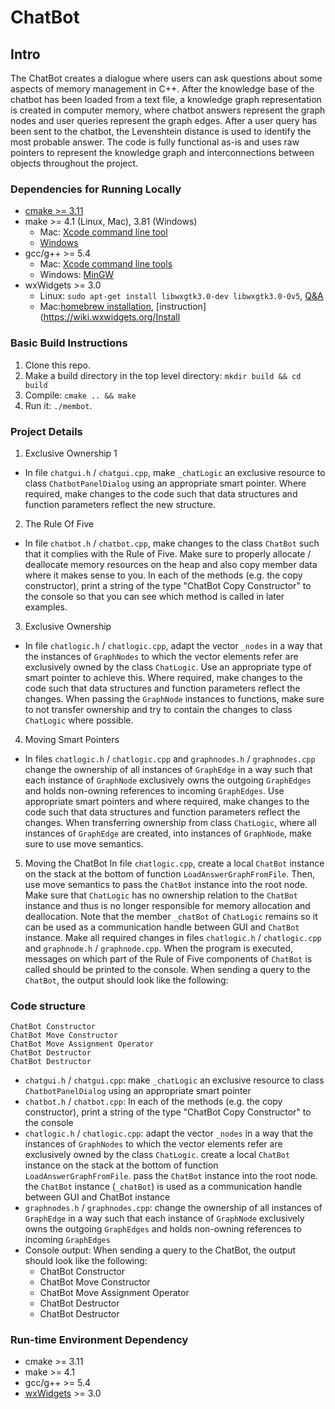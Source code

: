# ChatBot

## Intro
The ChatBot creates a dialogue where users can ask questions about some aspects of memory management in C++. After the knowledge base of the chatbot has been loaded from a text file, a knowledge graph representation is created in computer memory, where chatbot answers represent the graph nodes and user queries represent the graph edges. After a user query has been sent to the chatbot, the Levenshtein distance is used to identify the most probable answer. The code is fully functional as-is and uses raw pointers to represent the knowledge graph and interconnections between objects throughout the project.

### Dependencies for Running Locally
* [cmake >= 3.11](https://cmake.org/install/)
* make >= 4.1 (Linux, Mac), 3.81 (Windows)
  * Mac: [Xcode command line tool](https://developer.apple.com/xcode/features/)
  * [Windows](http://gnuwin32.sourceforge.net/packages/make.htm)
* gcc/g++ >= 5.4
  * Mac: [Xcode command line tools](https://developer.apple.com/xcode/features/)
  * Windows: [MinGW](http://www.mingw.org/)
* wxWidgets >= 3.0
  * Linux: `sudo apt-get install libwxgtk3.0-dev libwxgtk3.0-0v5`, [Q&A](https://wiki.codelite.org/pmwiki.php/Main/WxWidgets30Binaries#toc2)
  * Mac:[homebrew installation](https://formulae.brew.sh/formula/wxmac), [instruction](https://wiki.wxwidgets.org/Install

### Basic Build Instructions
1. Clone this repo.
2. Make a build directory in the top level directory: `mkdir build && cd build`
3. Compile: `cmake .. && make`
4. Run it: `./membot`.

### Project Details
1. Exclusive Ownership 1
- In file `chatgui.h` / `chatgui.cpp`, make `_chatLogic` an exclusive resource to class `ChatbotPanelDialog` using an appropriate smart pointer. Where required, make changes to the code such that data structures and function parameters reflect the new structure. 

2. The Rule Of Five
- In file `chatbot.h` / `chatbot.cpp`, make changes to the class `ChatBot` such that it complies with the Rule of Five. Make sure to properly allocate / deallocate memory resources on the heap and also copy member data where it makes sense to you.  In each of the methods (e.g. the copy constructor), print a string of the type "ChatBot Copy Constructor" to the console so that you can see which method is called in later examples. 

3. Exclusive Ownership
- In file `chatlogic.h` / `chatlogic.cpp`, adapt the vector `_nodes` in a way that the instances of `GraphNodes` to which the vector elements refer are exclusively owned by the class `ChatLogic`. Use an appropriate type of smart pointer to achieve this. Where required, make changes to the code such that data structures and function parameters reflect the changes. When passing the `GraphNode` instances to functions, make sure to not transfer ownership and try to contain the changes to class `ChatLogic` where possible. 

4. Moving Smart Pointers
- In files `chatlogic.h` / `chatlogic.cpp` and `graphnodes.h` / `graphnodes.cpp` change the ownership of all instances of `GraphEdge` in a way such that each instance of `GraphNode` exclusively owns the outgoing `GraphEdges` and holds non-owning references to incoming `GraphEdges`. Use appropriate smart pointers and where required, make changes to the code such that data structures and function parameters reflect the changes. When transferring ownership from class `ChatLogic`, where all instances of `GraphEdge` are created, into instances of `GraphNode`, make sure to use move semantics. 

5. Moving the ChatBot
In file `chatlogic.cpp`, create a local `ChatBot` instance on the stack at the bottom of function `LoadAnswerGraphFromFile`. Then, use move semantics to pass the `ChatBot` instance into the root node. Make sure that `ChatLogic` has no ownership relation to the `ChatBot` instance and thus is no longer responsible for memory allocation and deallocation. Note that the member `_chatBot` of `ChatLogic` remains so it can be used as a communication handle between GUI and `ChatBot` instance. Make all required changes in files `chatlogic.h` / `chatlogic.cpp` and `graphnode.h` / `graphnode.cpp`. When the program is executed, messages on which part of the Rule of Five components of `ChatBot` is called should be printed to the console. When sending a query to the `ChatBot`, the output should look like the following: 


### Code structure
```
ChatBot Constructor
ChatBot Move Constructor
ChatBot Move Assignment Operator
ChatBot Destructor
ChatBot Destructor 
```
* `chatgui.h` / `chatgui.cpp`: make `_chatLogic` an exclusive resource to class `ChatbotPanelDialog` using an appropriate smart pointer
* `chatbot.h` / `chatbot.cpp`:  In each of the methods (e.g. the copy constructor), print a string of the type "ChatBot Copy Constructor" to the console
* `chatlogic.h` / `chatlogic.cpp`: adapt the vector `_nodes` in a way that the instances of `GraphNodes` to which the vector elements refer are exclusively owned by the class `ChatLogic`. create a local `ChatBot` instance on the stack at the bottom of function `LoadAnswerGraphFromFile`. pass the `ChatBot` instance into the root node. the `ChatBot` instance (`_chatBot`) is used as a communication handle between GUI and ChatBot instance
* `graphnodes.h` / `graphnodes.cpp`: change the ownership of all instances of `GraphEdge` in a way such that each instance of `GraphNode` exclusively owns the outgoing `GraphEdges` and holds non-owning references to incoming `GraphEdges`
* Console output: When sending a query to the ChatBot, the output should look like the following:
    * ChatBot Constructor
    * ChatBot Move Constructor
    * ChatBot Move Assignment Operator
    * ChatBot Destructor
    * ChatBot Destructor 

### Run-time Environment Dependency
* cmake >= 3.11
* make >= 4.1
* gcc/g++ >= 5.4
* [wxWidgets](https://wiki.wxwidgets.org/Install) >= 3.0
